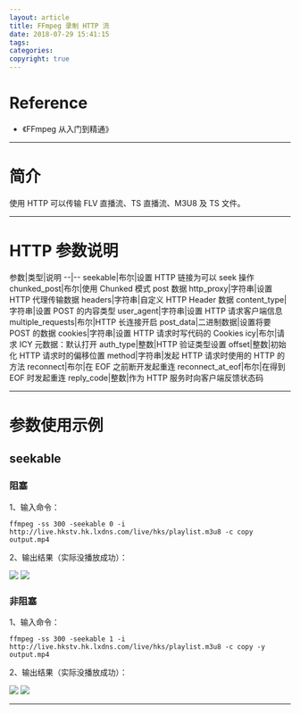 ```yaml
---
layout: article
title: FFmpeg 录制 HTTP 流
date: 2018-07-29 15:41:15
tags:
categories: 
copyright: true
---
```


# **Reference**

* 《FFmpeg 从入门到精通》

---

# **简介**

使用 HTTP 可以传输 FLV 直播流、TS 直播流、M3U8 及 TS 文件。

---

# **HTTP 参数说明**

参数|类型|说明
--|--
seekable|布尔|设置 HTTP 链接为可以 seek 操作
chunked_post|布尔|使用 Chunked 模式 post 数据
http_proxy|字符串|设置 HTTP 代理传输数据
headers|字符串|自定义 HTTP Header 数据
content_type|字符串|设置 POST 的内容类型
user_agent|字符串|设置 HTTP 请求客户端信息
multiple_requests|布尔|HTTP 长连接开启
post_data|二进制数据|设置将要 POST 的数据
cookies|字符串|设置 HTTP 请求时写代码的 Cookies
icy|布尔|请求 ICY 元数据：默认打开
auth_type|整数|HTTP 验证类型设置
offset|整数|初始化 HTTP 请求时的偏移位置
method|字符串|发起 HTTP 请求时使用的 HTTP 的方法
reconnect|布尔|在 EOF 之前断开发起重连
reconnect_at_eof|布尔|在得到 EOF 时发起重连
reply_code|整数|作为 HTTP 服务时向客户端反馈状态码


---

# **参数使用示例**

## **seekable**

### **阻塞**

1、输入命令：

```shell
ffmpeg -ss 300 -seekable 0 -i http://live.hkstv.hk.lxdns.com/live/hks/playlist.m3u8 -c copy output.mp4
```

2、输出结果（实际没播放成功）：

![](https://weichao-io-1257283924.cos.ap-beijing.myqcloud.com/qldownload/FFmpeg-%E5%BD%95%E5%88%B6-HTTP-%E6%B5%811.png)
![](https://weichao-io-1257283924.cos.ap-beijing.myqcloud.com/qldownload/FFmpeg-%E5%BD%95%E5%88%B6-HTTP-%E6%B5%812.png)

### **非阻塞**

1、输入命令：

```shell
ffmpeg -ss 300 -seekable 1 -i http://live.hkstv.hk.lxdns.com/live/hks/playlist.m3u8 -c copy -y output.mp4
```

2、输出结果（实际没播放成功）：

![](https://weichao-io-1257283924.cos.ap-beijing.myqcloud.com/qldownload/FFmpeg-%E5%BD%95%E5%88%B6-HTTP-%E6%B5%813.png)
![](https://weichao-io-1257283924.cos.ap-beijing.myqcloud.com/qldownload/FFmpeg-%E5%BD%95%E5%88%B6-HTTP-%E6%B5%814.png)

---